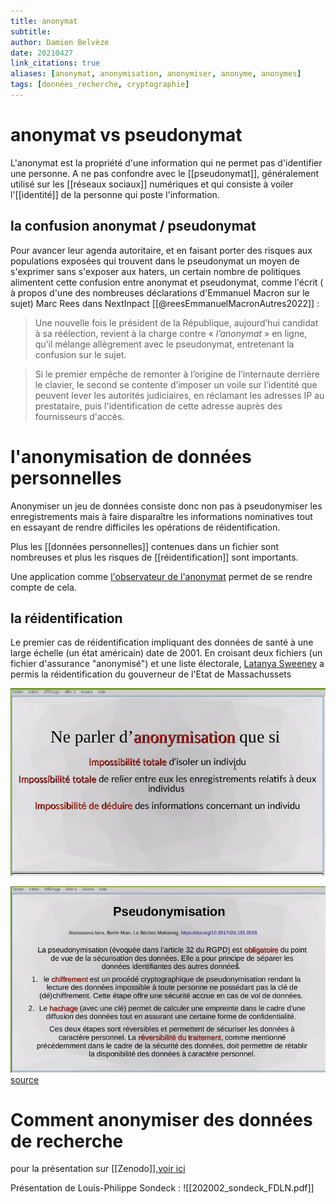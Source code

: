 ```yaml
---
title: anonymat
subtitle:
author: Damien Belvèze
date: 20210427
link_citations: true
aliases: [anonymat, anonymisation, anonymiser, anonyme, anonymes]
tags: [données_recherche, cryptographie]
---
```


# anonymat vs pseudonymat

L'anonymat est la propriété d'une information qui ne permet pas d'identifier une personne. A ne pas confondre avec le [[pseudonymat]], généralement utilisé sur les [[réseaux sociaux]] numériques et qui consiste à voiler l'[[identité]] de la personne qui poste l'information. 

## la confusion anonymat / pseudonymat

Pour avancer leur agenda autoritaire, et en faisant porter des risques aux populations exposées qui trouvent dans le pseudonymat un moyen de s'exprimer sans s'exposer aux haters, un certain nombre de politiques alimentent cette confusion entre anonymat et pseudonymat, comme l'écrit ( à propos d'une des nombreuses déclarations d'Emmanuel Macron sur le sujet) Marc Rees dans NextInpact [[@reesEmmanuelMacronAutres2022]] : 

> Une nouvelle fois le président de la République, aujourd’hui candidat à sa réélection, revient à la charge contre « _l’anonymat_ » en ligne, qu’il mélange allègrement avec le pseudonymat, entretenant la confusion sur le sujet.

>Si le premier empêche de remonter à l’origine de l’internaute derrière le clavier, le second se contente d’imposer un voile sur l’identité que peuvent lever les autorités judiciaires, en réclamant les adresses IP au prestataire, puis l'identification de cette adresse auprès des fournisseurs d'accès.


# l'anonymisation de données personnelles

Anonymiser un jeu de données consiste donc non pas à pseudonymiser les enregistrements mais à faire disparaître les informations nominatives tout en essayant de rendre difficiles les opérations de réidentification. 

Plus les [[données personnelles]] contenues dans un fichier sont nombreuses et plus les risques de [[réidentification]] sont importants. 

Une application comme [l'observateur de l'anonymat](https://cpg.doc.ic.ac.uk/observatory/explore) permet de se rendre compte de cela. 

## la réidentification

Le premier cas de réidentification impliquant des données de santé à une large échelle (un état américain) date de 2001. 
En croisant deux fichiers (un fichier d'assurance "anonymisé") et une liste électorale, [Latanya Sweeney](https://en.wikipedia.org/wiki/Latanya_Sweeney) a permis la réidentification du gouverneur de l'Etat de Massachussets



![anonymisation / pseudonymisation](images/RGPD5.png)

![pseudonymisation](images/RGPD6.png)
[source](https://www.inist.fr/nos-actualites/stockage-des-donnees-recherche/)

# Comment anonymiser des données de recherche

pour la présentation sur [[Zenodo]][,voir ici](https://zenodo.org/record/5717856)

Présentation de Louis-Philippe Sondeck :
![[202002_sondeck_FDLN.pdf]]

